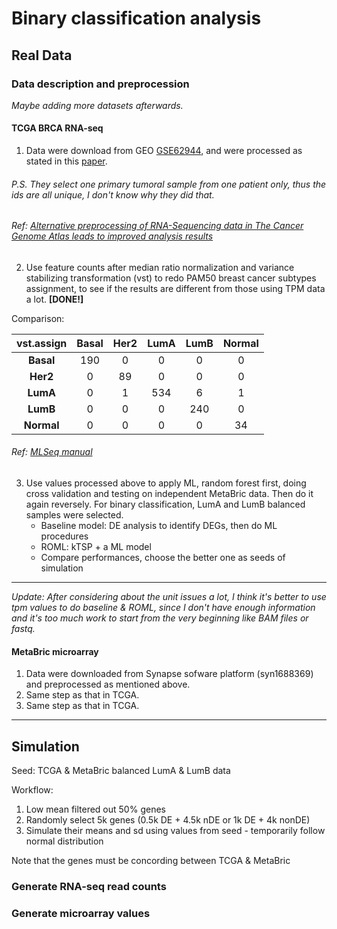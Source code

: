 # Binary classification analysis


## Real Data

### Data description and preprocession

_Maybe adding more datasets afterwards._

#### TCGA BRCA RNA-seq

1. Data were download from GEO [GSE62944](https://www.ncbi.nlm.nih.gov/geo/query/acc.cgi?acc=GSE62944), 
and were processed as stated in this [paper](https://www.nature.com/articles/s41598-018-25357-0).

###### P.S. They select one primary tumoral sample from one patient only, thus the ids are all unique, I don't know why they did that.
###### Ref: [Alternative preprocessing of RNA-Sequencing data in The Cancer Genome Atlas leads to improved analysis results](https://academic.oup.com/bioinformatics/article/31/22/3666/240143)

2. Use feature counts after median ratio normalization and variance stabilizing transformation (vst) to redo PAM50 breast cancer subtypes assignment, to see if the results are different from those using TPM data a lot. __[DONE!]__

Comparison:


|vst.assign| Basal | Her2 | LumA | LumB| Normal |
|:--------:|:-----:|:----:|:----:|:---:|:------:|
|__Basal__ |190    |0     |0     |0    |0       |
|__Her2__  |0      |89    |0     |0    |0       |
|__LumA__  |0      |1     |534   |6    |1       |
|__LumB__  |0      |0     |0     |240  |0       |
|__Normal__|0      |0     |0     |0    |34      |


###### Ref: [MLSeq manual](https://bioconductor.org/packages/release/bioc/vignettes/MLSeq/inst/doc/MLSeq.pdf)

3. Use values processed above to apply ML, random forest first, doing cross validation and testing on independent MetaBric data. Then do it again reversely.
For binary classification, LumA and LumB balanced samples were selected.
    - Baseline model: DE analysis to identify DEGs, then do ML procedures
    - ROML: kTSP + a ML model
    - Compare performances, choose the better one as seeds of simulation
   
---

_Update: After considering about the unit issues a lot, I think it's better to use tpm values to do baseline & ROML, since I don't have enough information and it's too much work to start from the very beginning like BAM files or fastq._


   

#### MetaBric microarray

1. Data were downloaded from Synapse sofware platform (syn1688369) and preprocessed as mentioned above.
2. Same step as that in TCGA.
3. Same step as that in TCGA.


---

## Simulation

Seed: TCGA & MetaBric balanced LumA & LumB data

Workflow:

1. Low mean filtered out 50% genes
2. Randomly select 5k genes (0.5k DE + 4.5k nDE or 1k DE + 4k nonDE)
3. Simulate their means and sd using values from seed - temporarily follow normal distribution

Note that the genes must be concording between TCGA & MetaBric





### Generate RNA-seq read counts



### Generate microarray values




